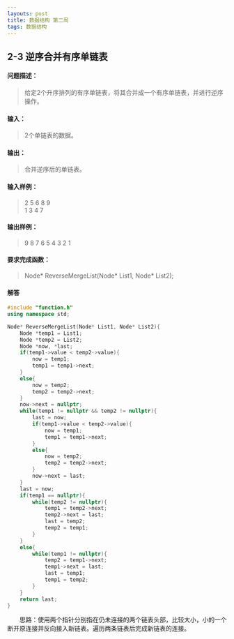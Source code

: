 ```yaml
---
layouts: post
title: 数据结构 第二周
tags: 数据结构
---
```


## 2-3 逆序合并有序单链表

#### 问题描述：
> 给定2个升序排列的有序单链表，将其合并成一个有序单链表，并进行逆序操作。

#### 输入：
> 2个单链表的数据。

#### 输出：
> 合并逆序后的单链表。

#### 输入样例：
> 2 5 6 8 9  
> 1 3 4 7  

#### 输出样例：
> 9 8 7 6 5 4 3 2 1

#### 要求完成函数：
> Node* ReverseMergeList(Node* List1, Node* List2);

#### 解答
```cpp
#include "function.h"
using namespace std;

Node* ReverseMergeList(Node* List1, Node* List2){
    Node *temp1 = List1;
    Node *temp2 = List2;
    Node *now, *last;
    if(temp1->value < temp2->value){
        now = temp1;
        temp1 = temp1->next;
    }
    else{
        now = temp2;
        temp2 = temp2->next;
    }
    now->next = nullptr;
    while(temp1 != nullptr && temp2 != nullptr){
        last = now;
        if(temp1->value < temp2->value){
            now = temp1;
            temp1 = temp1->next;
        }
        else{
            now = temp2;
            temp2 = temp2->next;
        }
        now->next = last;
    }
    last = now;
    if(temp1 == nullptr){
        while(temp2 != nullptr){
            temp1 = temp2->next;
            temp2->next = last;
            last = temp2;
            temp2 = temp1;
        }
    }
    else{
        while(temp1 != nullptr){
            temp2 = temp1->next;
            temp1->next = last;
            last = temp1;
            temp1 = temp2;
        }
    }
    return last;
}
```
&emsp;&emsp;思路：使用两个指针分别指在仍未连接的两个链表头部，比较大小，小的一个断开原连接并反向接入新链表。遍历两条链表后完成新链表的连接。